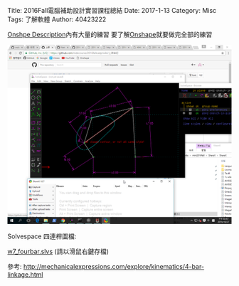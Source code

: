 Title: 2016Fall電腦補助設計實習課程總結
Date: 2017-1-13
Category: Misc
Tags: 了解軟體
Author: 40423222

<a href="https://github.com/40423222/2016fallcadp_bg10/tree/gh-pages/Onshape%20Description">Onshpe Description</a>內有大量的練習 要了解<a href="https://www.onshape.com/">Onshape</a>就要做完全部的練習

<!-- PELICAN_END_SUMMARY -->

<img src="./../w7/cadp_w7_fourbar.png" width="600" />

Solvespace 四連桿圖檔:

<a href="./../w7/w7_fourbar.slvs">w7_fourbar.slvs</a> (請以滑鼠右鍵存檔)

參考: <a href="http://mechanicalexpressions.com/explore/kinematics/4-bar-linkage.html">http://mechanicalexpressions.com/explore/kinematics/4-bar-linkage.html</a>

